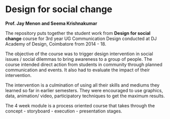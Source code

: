 # Design for social change
**Prof. Jay Menon and Seema Krishnakumar**

The repository puts together the student work from **Design for social change** course for 3rd year UG Communication Design conducted at DJ Academy of Design, Coimbatore from 2014 - 18. 

The objective of the course was to trigger design intervention in social issues / social dilemmas to bring awareness to a group of people. The course intended direct action from students in community through planned communication and events. It also had to evaluate the impact of their intervention. 

The intervention is a culmination of using all their skills and mediums they learned so far in earlier semesters. They were encouraged to use graphics, data, animation/ video, participatory techniques to get the maximum results. 

The 4 week module is a process oriented course that takes through the concept - storyboard - execution - presentation stages.
